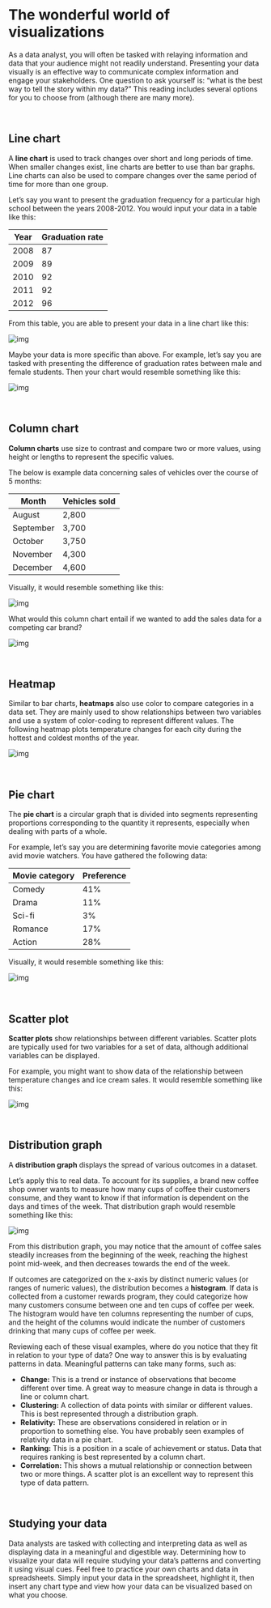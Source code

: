 # The wonderful world of visualizations

As a data analyst, you will often be tasked with relaying information and data that your audience might not readily understand. Presenting your data visually is an effective way to communicate complex information and engage your stakeholders. One question to ask yourself is: “what is the best way to tell the story within my data?” This reading includes several options for you to choose from (although there are many more).

&nbsp;

## Line chart 

A **line chart** is used to track changes over short and long periods of time. When smaller changes exist, line charts are better to use than bar graphs. Line charts can also be used to compare changes over the same period of time for more than one group. 

Let’s say you want to present the graduation frequency for a particular high school between the years 2008-2012. You would input your data in a table like this:

| Year | Graduation rate |
| ---- | --------------- |
| 2008 | 87              |
| 2009 | 89              |
| 2010 | 92              |
| 2011 | 92              |
| 2012 | 96              |

From this table, you are able to present your data in a line chart like this:

![img](img/wond1.png)

Maybe your data is more specific than above. For example, let’s say you are tasked with presenting the difference of graduation rates between male and female students. Then your chart would resemble something like this:

![img](img/wond2.png)

&nbsp;

## Column chart 

**Column charts** use size to contrast and compare two or more values, using height or lengths to represent the specific values.  

The below is example data concerning sales of vehicles over the course of 5 months:

| Month     | Vehicles sold |
| --------- | ------------- |
| August    | 2,800         |
| September | 3,700         |
| October   | 3,750         |
| November  | 4,300         |
| December  | 4,600         |

Visually, it would resemble something like this:

![img](img/wond3.png)

What would this column chart entail if we wanted to add the sales data for a competing car brand?

![img](img/wond4.png)

&nbsp;

## Heatmap 

Similar to bar charts, **heatmaps** also use color to compare categories in a data set. They are mainly used to show relationships between two variables and use a system of color-coding to represent different values. The following heatmap plots temperature changes for each city during the hottest and coldest months of the year.

![img](img/wond3.png)

&nbsp;

## Pie chart

The **pie chart** is a circular graph that is divided into segments representing proportions corresponding to the quantity it represents, especially when dealing with parts of a whole.

For example, let’s say you are determining favorite movie categories among avid movie watchers. You have gathered the following data:

| Movie category | Preference |
| -------------- | ---------- |
| Comedy         | 41%        |
| Drama          | 11%        |
| Sci-fi          | 3%         |
| Romance        | 17%        |
| Action         | 28%        |

Visually, it would resemble something like this:

![img](img/wond6.png)

&nbsp;

## Scatter plot

**Scatter plots** show relationships between different variables. Scatter plots are typically used for two variables for a set of data, although additional variables can be displayed.

For example, you might want to show data of the relationship between temperature changes and ice cream sales. It would resemble something like this:

![img](img/wond7.png)

&nbsp;

## Distribution graph

A **distribution graph** displays the spread of various outcomes in a dataset. 

Let’s apply this to real data. To account for its supplies, a brand new coffee shop owner wants to measure how many cups of coffee their customers consume, and they want to know if that information is dependent on the days and times of the week. That distribution graph would resemble something like this:

![img](img/wond8.png)

From this distribution graph, you may notice that the amount of coffee sales steadily increases from the beginning of the week, reaching the highest point mid-week, and then decreases towards the end of the week.

If outcomes are categorized on the x-axis by distinct numeric values (or ranges of numeric values), the distribution becomes a **histogram**. If data is collected from a customer rewards program, they could categorize how many customers consume between one and ten cups of coffee per week. The histogram would have ten columns representing the number of cups, and the height of the columns would indicate the number of customers drinking that many cups of coffee per week.

Reviewing each of these visual examples, where do you notice that they fit in relation to your type of data? One way to answer this is by evaluating patterns in data. Meaningful patterns can take many forms, such as:

* **Change:** This is a trend or instance of observations that become different over time. A great way to measure change in data is through a line or column chart.
* **Clustering:** A collection of data points with similar or different values. This is best represented through a distribution graph.
* **Relativity:** These are observations considered in relation or in proportion to something else. You have probably seen examples of relativity data in a pie chart.
* **Ranking:** This is a position in a scale of achievement or status. Data that requires ranking is best represented by a column chart.
* **Correlation:** This shows a mutual relationship or connection between two or more things. A scatter plot is an excellent way to represent this type of data pattern.

&nbsp;

## Studying your data

Data analysts are tasked with collecting and interpreting data as well as displaying data in a meaningful and digestible way. Determining how to visualize your data will require studying your data’s patterns and converting it using visual cues. Feel free to practice your own charts and data in spreadsheets. Simply input your data in the spreadsheet, highlight it, then insert any chart type and view how your data can be visualized based on what you choose.
